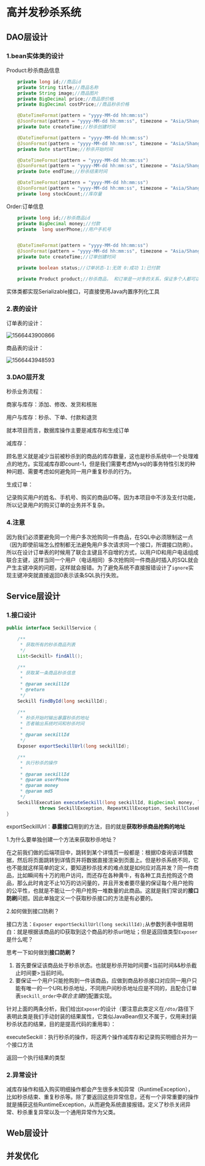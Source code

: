 # 高并发秒杀系统

## DAO层设计

### 1.bean实体类的设计

Product:秒杀商品信息

```java
    private long id;//商品id
    private String title;//商品名称
    private String image;//商品图片
    private BigDecimal price;//商品原价格
    private BigDecimal costPrice;//商品秒杀价格

    @DateTimeFormat(pattern = "yyyy-MM-dd hh:mm:ss")
    @JsonFormat(pattern = "yyyy-MM-dd hh:mm:ss", timezone = "Asia/Shanghai")
    private Date createTime;//秒杀创建时间

    @DateTimeFormat(pattern = "yyyy-MM-dd hh:mm:ss")
    @JsonFormat(pattern = "yyyy-MM-dd hh:mm:ss", timezone = "Asia/Shanghai")
    private Date startTime;//秒杀开始时间

    @DateTimeFormat(pattern = "yyyy-MM-dd hh:mm:ss")
    @JsonFormat(pattern = "yyyy-MM-dd hh:mm:ss", timezone = "Asia/Shanghai")
    private Date endTime;//秒杀结束时间

    @DateTimeFormat(pattern = "yyyy-MM-dd hh:mm:ss")
    @JsonFormat(pattern = "yyyy-MM-dd hh:mm:ss", timezone = "Asia/Shanghai")
    private long stockCount;//库存量
```

Order:订单信息

```java
    private long id;//秒杀商品id
    private BigDecimal money;//付款
    private  long userPhone;//用户手机号


    @DateTimeFormat(pattern = "yyyy-MM-dd hh:mm:ss")
    @JsonFormat(pattern = "yyyy-MM-dd hh:mm:ss", timezone = "Asia/Shanghai")
    private Date createTime;//订单创建时间

    private boolean status;//订单状态-1:无效 0:成功 1:已付款

    private Product product;//秒杀商品， 和订单是一对多的关系，保证多个人都可以同时下单，但是只有一个人可以付款买到
```

实体类都实现Serializable接口，可直接使用Java内置序列化工具

### 2.表的设计

订单表的设计：

![1566443900866](C:\Users\morty\AppData\Roaming\Typora\typora-user-images\1566443900866.png)

商品表的设计：

![1566443948593](C:\Users\morty\AppData\Roaming\Typora\typora-user-images\1566443948593.png)

### 3.DAO层开发

秒杀业务流程：

商家与库存：添加、修改、发货和核账

用户与库存：秒杀、下单、付款和退货

就本项目而言，数据库操作主要是减库存和生成订单

减库存：

顾名思义就是减少当前被秒杀到的商品的库存数量，这也是秒杀系统中一个处理难点的地方。实现减库存即count-1，但是我们需要考虑Mysql的事务特性引发的种种问题、需要考虑如何避免同一用户重复秒杀的行为。

生成订单：

记录购买用户的姓名、手机号、购买的商品ID等。因为本项目中不涉及支付功能，所以记录用户的购买订单的业务并不复杂。

### 4.注意

因为我们必须要避免同一个用户多次抢购同一件商品，在SQL中必须限制这一点（因为即使前端怎么控制都无法避免用户多次请求同一个接口，所谓接口防刷）。所以在设计订单表的时候用了联合主键且不自增的方式，以用户ID和用户电话组成联合主键，这样当同一个用户（电话相同）多次抢购同一件商品时插入的SQL就会产生主键冲突的问题，这样就会报错。为了避免系统不直接报错设计了`ignore`实现主键冲突就直接返回0表示该条SQL执行失败。

## Service层设计

### 1.接口设计

```java
public interface SeckillService {

    /**
     * 获取所有的秒杀商品列表
     */
    List<Seckill> findAll();

    /**
     * 获取某一条商品秒杀信息
     *
     * @param seckillId
     * @return
     */
    Seckill findById(long seckillId);

    /**
     * 秒杀开始时输出暴露秒杀的地址
     * 否者输出系统时间和秒杀时间
     *
     * @param seckillId
     */
    Exposer exportSeckillUrl(long seckillId);

    /**
     * 执行秒杀的操作
     *
     * @param seckillId
     * @param userPhone
     * @param money
     * @param md5
     */
    SeckillExecution executeSeckill(long seckillId, BigDecimal money, long userPhone, String md5)
            throws SeckillException, RepeatKillException, SeckillCloseException;
}
```

exportSeckillUrl：**暴露接口**用到的方法，目的就是**获取秒杀商品抢购的地址**

1.为什么要单独创建一个方法来获取秒杀地址？

在之前我们做的后端项目中，跳转到某个详情页一般都是：根据ID查询该详情数据，然后将页面跳转到详情页并将数据直接渲染到页面上。但是秒杀系统不同，它也不能就这样简单的定义，要知道秒杀技术的难点就是如何应对高并发？同一件商品，比如瞬间有十万的用户访问，而还存在各种黄牛，有各种工具去抢购这个商品，那么此时肯定不止10万的访问量的，并且开发者要尽量的保证每个用户抢购的公平性，也就是不能让一个用户抢购一堆数量的此商品。这就是我们常说的**接口防刷**问题。因此单独定义一个获取秒杀接口的方法是有必要的。

2.如何做到接口防刷？

接口方法：`Exposer exportSeckillUrl(long seckillId);`从参数列表中很易明白：就是根据该商品的ID获取到这个商品的秒杀url地址；但是返回值类型`Exposer`是什么呢？

思考一下如何做到**接口防刷？**

1. 首先要保证该商品处于秒杀状态。也就是秒杀开始时间要<当前时间&&秒杀截止时间要>当前时间。
2. 要保证一个用户只能抢购到一件该商品，应做到商品秒杀接口对应同一用户只能有唯一的一个URL秒杀地址，不同用户间秒杀地址应是不同的，且配合订单表`seckill_order`中*联合主键*的配置实现。

针对上面的两条分析，我们给出`Exposer`的设计（要注意此类定义在`/dto/`路径下表明此类是我们手动封装的结果属性，它类似JavaBean但又不属于，仅用来封装秒杀状态的结果，目的是提高代码的重用率）：

executeSeckill：执行秒杀的操作，将这两个操作减库存和记录购买明细合并为一个接口方法

返回一个执行结果的类型

### 2.异常设计

减库存操作和插入购买明细操作都会产生很多未知异常（RuntimeException），比如秒杀结束、重复秒杀等。除了要返回这些异常信息，还有一个非常重要的操作就是捕获这些RuntimeException，从而避免系统直接报错。定义了秒杀关闭异常、秒杀重复异常以及一个通用异常作为父类。

## Web层设计





## 并发优化













